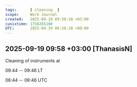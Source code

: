 ```yaml
---
tags:      [ cleaning  ]
scope:     Work Journal
created:   2025-09-19 09:58:28 +03:00
cunixtime: 1758265108
UTC:       2025-09-19 06:58:28 +00:00
---
```


## 2025-09-19 09:58 +03:00 [ThanasisN]

Cleaning of instruments at

09:44 -- 09:46 LT

06:44 -- 06:46 UTC

